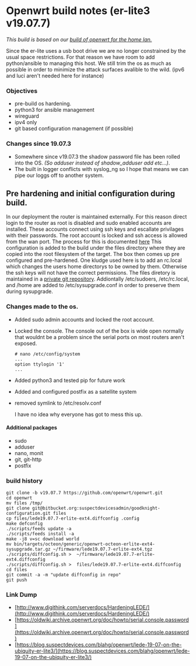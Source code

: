 # Openwrt build notes (er-lite3 v19.07.7)
*This build is based on our  [build of openwrt for the home lan.](https://bitbucket.org/houselan/config/src/master/)*

Since the er-lite uses a usb boot drive we are no longer constrained by the usual space restrictions. For that reason we have room to add python/ansible to managing this host. We still trim the os as much as possible in order to minimize the attack surfaces avalible to the wild.  (ipv6 and luci aren't needed here for instance)

### Objectives 
* pre-build os hardening.
* python3 for ansible management 
* wireguard
* ipv4 only
* git based configuration management (if possible)


### Changes since 19.07.3
* Somewhere since v19.07.3 the shadow password file has been rolled into the OS. *(So adduser instead of shadow_adduser add etc...)*.
* The built in logger conflicts with syslog_ng so I hope that means we can pipe our loggs off to another system.


## Pre hardening and initial configuration during build.
In our deployment the router is maintained externally. For this reason direct login to the router as root is disabled and sudo enabled accounts are installed. These accounts connect using ssh keys and escallate privilages with their passwords. The root account is locked and ssh access is allowed from the wan port. The process for this is documented [here](http://www.digithink.com/serverdocs/HardeningLEDE/)
This configuration is added to the build under the files directory where they are copied into the root filesystem of the target. The box then comes up pre configured and pre-hardened. One kludge used here is to add an rc.local which changes the users home directorys to be owned by them. Otherwise the ssh keys will not have the correct permissions. The files diretory is maintained in a [private git repository](https://bitbucket.org/suspectdevicesadmin/goodknight-configuration/src/master/).
Addiontally /etc/sudoers, /etc/rc.local, and /home are added to /etc/sysupgrade.conf in order to preserve them during sysupgrade.

### Changes made to the os.

* Added sudo admin accounts and locked the root account.
* Locked the console.
  The console out of the box is wide open normally that wouldnt be a problem since the serial ports on most routers aren't exposed. 
  
  ```
  # nano /etc/config/system
  ...	
  option ttylogin '1'
  ... 
  ```
  
* Added python3 and tested pip for future work
* Added and configured postfix as a satellite system
* removed symlink to /etc/resolv.conf 

  I have no idea why everyone has got to mess this up.
  
#### Additional packages
* sudo
* adduser
* nano, monit
* git, git-http
* postfix

### build history
```
git clone -b v19.07.7 https://github.com/openwrt/openwrt.git
cd openwrt
mv files /tmp/
git clone git@bitbucket.org:suspectdevicesadmin/goodknight-configuration.git files
cp files/lede19.07.7-erlite-ext4.diffconfig .config
make defconfig
./scripts/feeds update -a
./scripts/feeds install -a
make -j8 v=sc download world
mv bin/targets/octeon/generic/openwrt-octeon-erlite-ext4-sysupgrade.tar.gz ~/firmware/lede19.07.7-erlite-ext4.tgz
./scripts/diffconfig.sh >  ~/firmware/lede19.07.7-erlite-ext4.diffconfig
./scripts/diffconfig.sh >  files/lede19.07.7-erlite-ext4.diffconfig
cd files
git commit -a -m "update diffconfig in repo"
git push
```

### Link Dump
* [http://www.digithink.com/serverdocs/HardeningLEDE/](http://www.digithink.com/serverdocs/HardeningLEDE/)
* [https://oldwiki.archive.openwrt.org/doc/howto/serial.console.password](https://oldwiki.archive.openwrt.org/doc/howto/serial.console.password)
* [https://blog.suspectdevices.com/blahg/openwrt/lede-19-07-on-the-ubiquity-er-lite3/](https://blog.suspectdevices.com/blahg/openwrt/lede-19-07-on-the-ubiquity-er-lite3/)
